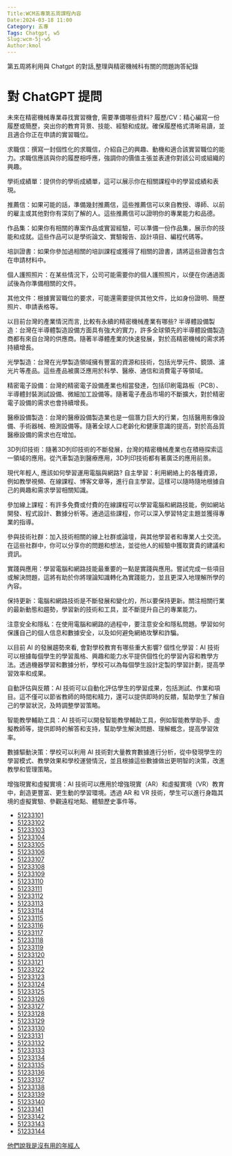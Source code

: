```yaml
---
Title:WCM五專第五周課程內容
Date:2024-03-18 11:00
Category: 五專
Tags: Chatgpt, w5
Slug:wcm-5j-w5
Author:kmol
---
```


第五周將利用與 Chatgpt 的對話,整理與精密機械科有關的問題詢答紀錄

 <!-- PELICAN_END_SUMMARY -->

 # 對 ChatGPT 提問
 
 未來在精密機械專業尋找實習機會, 需要準備哪些資料?
 履歷/CV：精心編寫一份履歷或簡歷，突出你的教育背景、技能、經驗和成就。確保履歷格式清晰易讀，並且適合你正在申請的實習職位。

 求職信：撰寫一封個性化的求職信，介紹自己的興趣、動機和適合該實習職位的能力。求職信應該與你的履歷相呼應，強調你的價值主張並表達你對該公司或組織的興趣。

 學術成績單：提供你的學術成績單，這可以展示你在相關課程中的學習成績和表現。

 推薦信：如果可能的話，準備幾封推薦信，這些推薦信可以來自教授、導師、以前的雇主或其他對你有深刻了解的人。這些推薦信可以證明你的專業能力和品德。

 作品集：如果你有相關的專案作品或實習經驗，可以準備一份作品集，展示你的技能和成就。這些作品可以是學術論文、實驗報告、設計項目、編程代碼等。

 培訓證書：如果你參加過相關的培訓課程或獲得了相關的證書，請將這些證書包含在申請材料中。

 個人護照照片：在某些情況下，公司可能需要你的個人護照照片，以便在你通過面試後為你準備相關的文件。

 其他文件：根據實習職位的要求，可能還需要提供其他文件，比如身份證明、簡歷照片、申請表格等。

 以目前台灣的產業情況而言, 比較有永續的精密機械產業有哪些?
 半導體設備製造：台灣在半導體製造設備方面具有強大的實力，許多全球領先的半導體設備製造商都有來自台灣的供應商。隨著半導體產業的快速發展，對於高精密機械的需求將持續增長。

 光學製造：台灣在光學製造領域擁有豐富的資源和技術，包括光學元件、鏡頭、濾光片等產品。這些產品被廣泛應用於科學、醫療、通信和消費電子等領域。

 精密電子設備：台灣的精密電子設備產業也相當發達，包括印刷電路板（PCB）、半導體封裝測試設備、微細加工設備等。隨著電子產品市場的不斷擴大，對於精密電子設備的需求也會持續增長。

 醫療設備製造：台灣的醫療設備製造業也是一個潛力巨大的行業，包括醫用影像設備、手術器械、檢測設備等。隨著全球人口老齡化和健康意識的提高，對於高品質醫療設備的需求也在增加。

 3D列印技術：隨著3D列印技術的不斷發展，台灣的精密機械產業也在積極探索這一領域的應用。從汽車製造到醫療應用，3D列印技術都有著廣泛的應用前景。

 現代年輕人, 應該如何學習運用電腦與網路?
 自主學習：利用網絡上的各種資源，例如教學視頻、在線課程、博客文章等，進行自主學習。這樣可以隨時隨地根據自己的興趣和需求學習相關知識。

 參加線上課程：有許多免費或付費的在線課程可以學習電腦和網路技能，例如網站開發、程式設計、數據分析等。通過這些課程，你可以深入學習特定主題並獲得專業的指導。

 參與技術社群：加入技術相關的線上社群或論壇，與其他學習者和專業人士交流。在這些社群中，你可以分享你的問題和想法，並從他人的經驗中獲取寶貴的建議和資訊。

 實踐與應用：學習電腦和網路技能最重要的一點是實踐與應用。嘗試完成一些項目或解決問題，這將有助於你將理論知識轉化為實踐能力，並且更深入地理解所學的內容。

 保持更新：電腦和網路技術是不斷發展和變化的，所以要保持更新。關注相關行業的最新動態和趨勢，學習新的技術和工具，並不斷提升自己的專業能力。

 注意安全和隱私：在使用電腦和網路的過程中，要注意安全和隱私問題。學習如何保護自己的個人信息和數據安全，以及如何避免網絡攻擊和詐騙。

 以目前 AI 的發展趨勢來看, 會對學校教育有哪些重大影響?
 個性化學習：AI 技術可以根據每個學生的學習風格、興趣和能力水平提供個性化的學習內容和教學方法。透過機器學習和數據分析，學校可以為每個學生設計定製的學習計劃，提高學習效率和成果。

 自動評估與反饋：AI 技術可以自動化評估學生的學習成果，包括測試、作業和項目。這不僅可以節省教師的時間和精力，還可以提供即時的反饋，幫助學生了解自己的學習狀況，及時調整學習策略。

 智能教學輔助工具：AI 技術可以開發智能教學輔助工具，例如智能教學助手、虛擬教師等，提供即時的解答和支持，幫助學生解決問題、理解概念，提高學習效率。

 數據驅動決策：學校可以利用 AI 技術對大量教育數據進行分析，從中發現學生的學習模式、教學效果和學校運營情況，並且根據這些數據做出更明智的決策，改進教學和管理策略。

 增強現實和虛擬實境：AI 技術可以應用於增強現實（AR）和虛擬實境（VR）教育中，創造更豐富、更生動的學習環境。透過 AR 和 VR 技術，學生可以進行身臨其境的虛擬實驗、參觀遠程地點、體驗歷史事件等。
 <ul>
     <li><a href="https://github.com/Chen-Yi-jing/wcm2024" target="_blank">51233101</a></li>
     <li><a href="https://github.com/51233102/wcm2024" target="_blank">51233102</a></li>
     <li><a href="https://github.com/Lin-Si-yu/wcm2024" target="_blank">51233103</a></li>
     <li><a href="https://github.com/kylechan092804/wcm2024" target="_blank">51233104</a></li>
     <li><a href="https://github.com/51233105/wcm2024" target="_blank">51233105</a></li>
     <li><a href="https://github.com/51233106/wcm2024" target="_blank">51233106</a></li>
     <li><a href="https://github.com/51233107/wcm2024" target="_blank">51233107</a></li>
     <li><a href="https://github.com/51233108/wcm2024" target="_blank">51233108</a></li>
     <li><a href="https://github.com/51233109/wcm2024" target="_blank">51233109</a></li>
     <li><a href="https://github.com/ssssuuuuyyyyy/wcm2024" target="_blank">51233110</a></li>
     <li><a href="https://github.com/51233111/wcm2024" target="_blank">51233111</a></li>
     <li><a href="https://github.com/51233112/wcm2024" target="_blank">51233112</a></li>
     <li><a href="https://github.com/51233113/wcm2024" target="_blank">51233113</a></li>
     <li><a href="https://github.com/51233114/wcm2024" target="_blank">51233114</a></li>
     <li><a href="https://github.com/51233115/wcm2024" target="_blank">51233115</a></li>
     <li><a href="https://github.com/51233116/wcm2024" target="_blank">51233116</a></li>
     <li><a href="https://github.com/51233117/wcm2024" target="_blank">51233117</a></li>
     <li><a href="https://github.com/51233118/wcm2024" target="_blank">51233118</a></li>
     <li><a href="https://github.com/boyi1217/wcm2024" target="_blank">51233119</a></li>
     <li><a href="https://github.com/Yaosunset/wcm2024" target="_blank">51233120</a></li>
     <li><a href="https://github.com/51233121/wcm2024" target="_blank">51233121</a></li>
     <li><a href="https://github.com/zsw08/wcm2024" target="_blank">51233122</a></li>
     <li><a href="https://github.com/51233123/wcm2024" target="_blank">51233123</a></li>
     <li><a href="https://github.com/51233124/wcm2024" target="_blank">51233124</a></li>
     <li><a href="https://github.com/gyjbujy/51233125/wcm2024" target="_blank">51233125</a></li>
     <li><a href="https://github.com/51233126/wcm2024" target="_blank">51233126</a></li>
     <li><a href="https://github.com/kaixiang1220/wcm2024" target="_blank">51233127</a></li>
     <li><a href="https://github.com/51233128/wcm2024" target="_blank">51233128</a></li>
     <li><a href="https://github.com/51233129/wcm2024" target="_blank">51233129</a></li>
     <li><a href="https://github.com/51233130/wcm2024" target="_blank">51233130</a></li>
     <li><a href="https://github.com/51233131/wcm2024" target="_blank">51233131</a></li>
     <li><a href="https://github.com/51233132/wcm2024" target="_blank">51233132</a></li>
     <li><a href="https://github.com/51233133/wcm2024" target="_blank">51233133</a></li>
     <li><a href="https://github.com/51233134/wcm2024" target="_blank">51233134</a></li>
     <li><a href="https://github.com/51233135/wcm2024" target="_blank">51233135</a></li>
     <li><a href="https://github.com/51233136/wcm2024" target="_blank">51233136</a></li>
     <li><a href="https://github.com/51233137/wcm2024" target="_blank">51233137</a></li>
     <li><a href="https://github.com/51233138/wcm2024" target="_blank">51233138</a></li>
     <li><a href="https://github.com/51233139/wcm2024" target="_blank">51233139</a></li>
     <li><a href="https://github.com/51233140/wcm2024" target="_blank">51233140</a></li>
     <li><a href="https://github.com/51233141/wcm2024" target="_blank">51233141</a></li>
     <li><a href="https://github.com/51233142/wcm2024" target="_blank">51233142</a></li>
     <li><a href="https://github.com/51233143/wcm2024" target="_blank">51233143</a></li>
     <li><a href="https://github.com/51233144/wcm2024" target="_blank">51233144</a></li>
 </ul>

[他們說我是沒有用的年經人](https://www.youtube.com/watch?v=FNJG6MsKO0k)


 